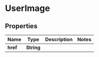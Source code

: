 
# UserImage

## Properties
Name | Type | Description | Notes
------------ | ------------- | ------------- | -------------
**href** | **String** |  | 



